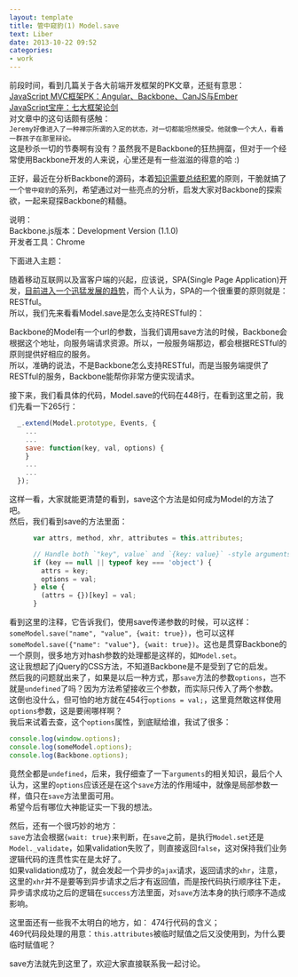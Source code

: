 ```yaml
---
layout: template
title: 管中窥豹(1) Model.save
text: Liber
date: 2013-10-22 09:52
categories:
- work
---
```


前段时间，看到几篇关于各大前端开发框架的PK文章，还挺有意思：  
[JavaScript MVC框架PK：Angular、Backbone、CanJS与Ember][0]  
[JavaScript宝座：七大框架论剑][1]  
对文章中的这句话颇有感触：  
`Jeremy好像进入了一种禅宗所谓的入定的状态，对一切都能坦然接受。他就像一个大人，看着一群孩子在那里辩论。`  
这是秒杀一切的节奏啊有没有？虽然我不是Backbone的狂热拥虿，但对于一个经常使用Backbone开发的人来说，心里还是有一些滋滋的得意的哈 :)  

正好，最近在分析Backbone的源码，本着[知识需要总结积累][2]的原则，干脆就搞了一个`管中窥豹`的系列，希望通过对一些亮点的分析，启发大家对Backbone的探索欲，一起来窥探Backbone的精髓。  


说明：  
Backbone.js版本：Development Version (1.1.0)  
开发者工具：Chrome

下面进入主题：  

随着移动互联网以及富客户端的兴起，应该说，SPA(Single Page Application)开发，[目前进入一个迅猛发展的趋势][3]，而个人认为，SPA的一个很重要的原则就是：RESTful。  
所以，我们先来看看Model.save是怎么支持RESTful的：  

Backbone的Model有一个url的参数，当我们调用save方法的时候，Backbone会根据这个地址，向服务端请求资源。所以，一般服务端那边，都会根据RESTful的原则提供好相应的服务。  
所以，准确的说法，不是Backbone怎么支持RESTful，而是当服务端提供了RESTful的服务，Backbone能帮你非常方便实现请求。

接下来，我们看具体的代码，Model.save的代码在448行，在看到这里之前，我们先看一下265行：  

```javascript
  _.extend(Model.prototype, Events, {
    ...
    ...
    save: function(key, val, options) {
    }
    ...
    ...
  });
```  

这样一看，大家就能更清楚的看到，save这个方法是如何成为Model的方法了吧。  
然后，我们看到save的方法里面：  

```javascript
      var attrs, method, xhr, attributes = this.attributes;

      // Handle both `"key", value` and `{key: value}` -style arguments.
      if (key == null || typeof key === 'object') {
        attrs = key;
        options = val;
      } else {
        (attrs = {})[key] = val;
      }
```  

看到这里的注释，它告诉我们，使用save传递参数的时候，可以这样：  
`someModel.save("name", "value", {wait: true})`，也可以这样`someModel.save({"name": "value"}, {wait: true})`。这也是贯穿Backbone的一个原则，很多地方对hash参数的处理都是这样的，如`Model.set`。  
这让我想起了jQuery的CSS方法，不知道Backbone是不是受到了它的启发。  
然后我的问题就出来了，如果是以后一种方式，那`save`方法的参数`options`，岂不就是`undefined`了吗？因为方法希望接收三个参数，而实际只传入了两个参数。  
这倒也没什么，但可怕的地方就在454行`options = val;`，这里竟然敢这样使用`options`参数，这是要闹哪样啊？  
我后来试着去查，这个`options`属性，到底赋给谁，我试了很多：  

```javascript
console.log(window.options);
console.log(someModel.options);
console.log(Backbone.options);
```  

竟然全都是`undefined`，后来，我仔细查了一下`arguments`的相关知识，最后个人认为，这里的`options`应该还是在这个`save`方法的作用域中，就像是局部参数一样，值只在`save`方法里面可用。  
希望今后有哪位大神能证实一下我的想法。

然后，还有一个很巧妙的地方：  
`save`方法会根据`{wait: true}`来判断，在`save`之前，是执行`Model.set`还是`Model._validate`，如果validation失败了，则直接返回`false`，这对保持我们业务逻辑代码的连贯性实在是太好了。  
如果validation成功了，就会发起一个异步的`ajax`请求，返回请求的`xhr`，注意，这里的`xhr`并不是要等到异步请求之后才有返回值，而是按代码执行顺序往下走，异步请求成功之后的逻辑在`success`方法里面，对`save`方法本身的执行顺序不造成影响。  

这里面还有一些我不太明白的地方，如：
474行代码的含义；  
469代码段处理的用意：`this.attributes`被临时赋值之后又没使用到，为什么要临时赋值呢？  

save方法就先到这里了，欢迎大家直接联系我一起讨论。

[0]: http://www.ituring.com.cn/article/38394
[1]: http://www.ituring.com.cn/article/8108
[2]: http://www.diyifanwen.com/jiaoan/shengwujiaoxuefansi/0812261043069237360.htm
[3]: http://www.csdn.net/article/2012-12-10/2812658-Single-Page-Applications
[4]: http://developer.51cto.com/art/200908/141825.htm
